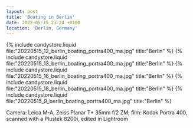 ```yaml
---
layout: post
title: 'Boating in Berlin'
date: 2022-05-15 23:24 +0100
location: 'Berlin, Germany'
---
```


{% include candystore.liquid file:"20220515_12_berlin_boating_portra400_ma.jpg" title:"Berlin" %}
{% include candystore.liquid file:"20220515_13_berlin_boating_portra400_ma.jpg" title:"Berlin" %}
{% include candystore.liquid file:"20220515_16_berlin_boating_portra400_ma.jpg" title:"Berlin" %}
{% include candystore.liquid file:"20220515_18_berlin_boating_portra400_ma.jpg" title:"Berlin" %}
{% include candystore.liquid file:"20220515_9_berlin_boating_portra400_ma.jpg" title:"Berlin" %}

Camera: Leica M-A, Zeiss Planar T\* 35mm f/2 ZM; film: Kodak Portra 400, scanned with a Plustek 8200i, edited in Lightroom